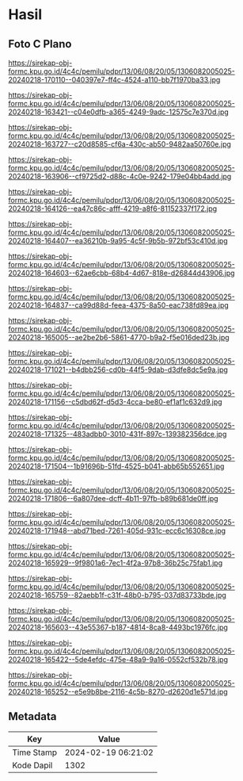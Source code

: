 # Hasil

## Foto C Plano

https://sirekap-obj-formc.kpu.go.id/4c4c/pemilu/pdpr/13/06/08/20/05/1306082005025-20240218-170110--040397e7-ff4c-4524-a110-bb7f1970ba33.jpg

https://sirekap-obj-formc.kpu.go.id/4c4c/pemilu/pdpr/13/06/08/20/05/1306082005025-20240218-163421--c04e0dfb-a365-4249-9adc-12575c7e370d.jpg

https://sirekap-obj-formc.kpu.go.id/4c4c/pemilu/pdpr/13/06/08/20/05/1306082005025-20240218-163727--c20d8585-cf6a-430c-ab50-9482aa50760e.jpg

https://sirekap-obj-formc.kpu.go.id/4c4c/pemilu/pdpr/13/06/08/20/05/1306082005025-20240218-163906--cf9725d2-d88c-4c0e-9242-179e04bb4add.jpg

https://sirekap-obj-formc.kpu.go.id/4c4c/pemilu/pdpr/13/06/08/20/05/1306082005025-20240218-164126--ea47c86c-afff-4219-a8f6-81152337f172.jpg

https://sirekap-obj-formc.kpu.go.id/4c4c/pemilu/pdpr/13/06/08/20/05/1306082005025-20240218-164407--ea36210b-9a95-4c5f-9b5b-972bf53c410d.jpg

https://sirekap-obj-formc.kpu.go.id/4c4c/pemilu/pdpr/13/06/08/20/05/1306082005025-20240218-164603--62ae6cbb-68b4-4d67-818e-d26844d43906.jpg

https://sirekap-obj-formc.kpu.go.id/4c4c/pemilu/pdpr/13/06/08/20/05/1306082005025-20240218-164837--ca99d88d-feea-4375-8a50-eac738fd89ea.jpg

https://sirekap-obj-formc.kpu.go.id/4c4c/pemilu/pdpr/13/06/08/20/05/1306082005025-20240218-165005--ae2be2b6-5861-4770-b9a2-f5e016ded23b.jpg

https://sirekap-obj-formc.kpu.go.id/4c4c/pemilu/pdpr/13/06/08/20/05/1306082005025-20240218-171021--b4dbb256-cd0b-44f5-9dab-d3dfe8dc5e9a.jpg

https://sirekap-obj-formc.kpu.go.id/4c4c/pemilu/pdpr/13/06/08/20/05/1306082005025-20240218-171156--c5dbd62f-d5d3-4cca-be80-ef1af1c632d9.jpg

https://sirekap-obj-formc.kpu.go.id/4c4c/pemilu/pdpr/13/06/08/20/05/1306082005025-20240218-171325--483adbb0-3010-431f-897c-139382356dce.jpg

https://sirekap-obj-formc.kpu.go.id/4c4c/pemilu/pdpr/13/06/08/20/05/1306082005025-20240218-171504--1b91696b-51fd-4525-b041-abb65b552651.jpg

https://sirekap-obj-formc.kpu.go.id/4c4c/pemilu/pdpr/13/06/08/20/05/1306082005025-20240218-171806--6a807dee-dcff-4b11-97fb-b89b681de0ff.jpg

https://sirekap-obj-formc.kpu.go.id/4c4c/pemilu/pdpr/13/06/08/20/05/1306082005025-20240218-171948--abd71bed-7261-405d-931c-ecc6c16308ce.jpg

https://sirekap-obj-formc.kpu.go.id/4c4c/pemilu/pdpr/13/06/08/20/05/1306082005025-20240218-165929--9f9801a6-7ec1-4f2a-97b8-36b25c75fab1.jpg

https://sirekap-obj-formc.kpu.go.id/4c4c/pemilu/pdpr/13/06/08/20/05/1306082005025-20240218-165759--82aebb1f-c31f-48b0-b795-037d83733bde.jpg

https://sirekap-obj-formc.kpu.go.id/4c4c/pemilu/pdpr/13/06/08/20/05/1306082005025-20240218-165603--43e55367-b187-4814-8ca8-4493bc1976fc.jpg

https://sirekap-obj-formc.kpu.go.id/4c4c/pemilu/pdpr/13/06/08/20/05/1306082005025-20240218-165422--5de4efdc-475e-48a9-9a16-0552cf532b78.jpg

https://sirekap-obj-formc.kpu.go.id/4c4c/pemilu/pdpr/13/06/08/20/05/1306082005025-20240218-165252--e5e9b8be-2116-4c5b-8270-d2620d1e571d.jpg


## Metadata

| Key        | Value               |
| ---------- | ------------------- |
| Time Stamp | 2024-02-19 06:21:02 |
| Kode Dapil | 1302                |



